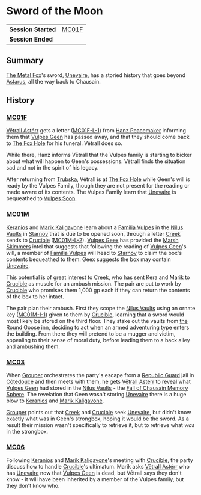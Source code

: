 # Sword of the Moon

|||
| --- | --- |
| **Session Started** | [MC01F](../sessions/MC01F.md) | storyline.2
| **Session Ended** | |

## Summary

[The Metal Fox](../characters/vulpes-geen.md)'s sword, [Unevaire](../items/artifacts-of-oonar/weapons/unevaire.md), has a storied history that goes beyond [Astarus](../planes/astarus.md), all the way back to Chausain.

## History

### [MC01F](../sessions/MC01F.md)

[Vētrall Astérr](../characters/vetrall-asterr.md) gets a letter ([MC01F-L-1](../letters/MC01F-L-1.md)) from [Hanz Peacemaker](../characters/hanz-peacemaker.md) informing them that [Vulpes Geen](../characters/vulpes-geen.md) has passed away, and that they should come back to [The Fox Hole](../places/buildings/the-fox-hole.md) for his funeral. Vētrall does so.

While there, Hanz informs Vētrall that the Vulpes family is starting to bicker about what will happen to Geen's possessions. Vētrall finds the situation sad and not in the spirit of his legacy.

After returning from [Trubska](../places/villages/trubska.md), Vētrall is at [The Fox Hole](../places/buildings/the-fox-hole.md) while Geen's will is ready by the Vulpes Family, though they are not present for the reading or made aware of its contents. The Vulpes Family learn that [Unevaire](../items/artifacts-of-oonar/weapons/unevaire.md) is bequeathed to [Vulpes Soon](../characters/vulpes-soon.md).

### [MC01M](../sessions/MC01M.md)

[Keranios](../characters/keranios.md) and [Marik Kaligavone](../characters/marik-kaligavone.md) learn about a [Familia Vulpes](../organisations/familia-vulpes.md) in the [Nilus Vaults](../places/buildings/government/nilus-vaults.md) in [Starnov](../places/cities/starnov.md) that is due to be opened soon, through a letter [Creek](../characters/creek.md) sends to [Crucible](../characters/crucible.md) ([MC01M-L-2](../letters/MC01M-L-2.md)). [Vulpes Geex](../characters/vulpes-geex.md) has provided the [Marsh Skimmers](../organisations/marsh-skimmers.md) intel that suggests that following the reading of [Vulpes Geen](../characters/vulpes-geen.md)'s will, a member of [Familia Vulpes](../organisations/familia-vulpes.md) will head to [Starnov](../places/cities/starnov.md) to claim the box's contents bequeathed to them. Geex suggests the box may contain [Unevaire](../items/artifacts-of-oonar/weapons/unevaire.md).

This potential is of great interest to [Creek](../characters/creek.md), who has sent Kera and Marik to [Crucible](../characters/crucible.md) as muscle for an ambush mission. The pair are put to work by [Crucible](../characters/crucible.md) who promises them 1,000 gp each if they can return the contents of the box to her intact.

The pair plan their ambush. First they scope the [Nilus Vaults](../places/buildings/government/nilus-vaults.md) using an ornate key ([MC01M-I-1](../cards/MC01M-I-1.md)) given to them by [Crucible](../characters/crucible.md), learning that a sword would most likely be stored on the third floor. They stake out the vaults from [the Round Goose](../places/buildings/inns-taverns/the-round-goose.md) inn, deciding to act when an armed adventuring type enters the building. From there they will pretend to be a mugger and victim, appealing to their sense of moral duty, before leading them to a back alley and ambushing them.

### [MC03](../sessions/MC03.md)

When [Grouper](../characters/grouper.md) orchestrates the party's escape from a [Republic Guard](../organisations/guards/republic-guard.md) jail in [Côtedouce](../places/towns/cotedouce.md) and then meets with them, he gets [Vētrall Astérr](../characters/vetrall-asterr.md) to reveal what [Vulpes Geen](../characters/vulpes-geen.md) had stored in the [Nilus Vaults](../places/buildings/government/nilus-vaults.md) - the [Fall of Chausain Memory Sphere](../items/artifacts-of-oonar/memory-spheres/fall-of-chausain-memory-sphere.md). The revelation that Geen wasn't storing [Unevaire](../items/artifacts-of-oonar/weapons/unevaire.md) there is a huge blow to [Keranios](../characters/keranios.md) and [Marik Kaligavone](../characters/marik-kaligavone.md).

[Grouper](../characters/grouper.md) points out that [Creek](../characters/creek.md) and [Crucible](../characters/crucible.md) seek [Unevaire](../items/artifacts-of-oonar/weapons/unevaire.md), but didn't know exactly what was in Geen's strongbox, hoping it would be the sword. As a result their mission wasn't specifically to retrieve it, but to retrieve what *was* in the strongbox.

### [MC06](../sessions/MC06.md)

Following [Keranios](../characters/keranios.md) and [Marik Kaligavone](../characters/marik-kaligavone.md)'s meeting with [Crucible](../characters/crucible.md), the party discuss how to handle [Crucible](../characters/crucible.md)'s ultimatum. Marik asks [Vētrall Astérr](../characters/vetrall-asterr.md) who has [Unevaire](../items/artifacts-of-oonar/weapons/unevaire.md) now that [Vulpes Geen](../characters/vulpes-geen.md) is dead, but Vētrall says they don't know - it will have been inherited by a member of the Vulpes family, but they don't know who.
